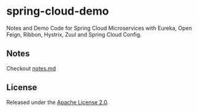 # spring-cloud-demo

Notes and Demo Code for Spring Cloud Microservices with Eureka, Open Feign, Ribbon, Hystrix, Zuul and Spring Cloud Config.

## Notes

Checkout [notes.md](./notes.md)

## License

Released under the [Apache License 2.0](https://www.apache.org/licenses/LICENSE-2.0.txt).